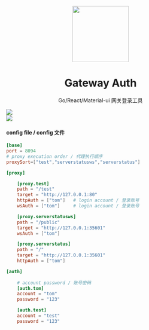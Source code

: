 <p align="center">
  <a href="https://github.com/LambdaExpression/GatewayAuth">
    <img width="150" src="/LambdaExpression/GatewayAuth/raw/branch/master/public/logo512.png">
  </a>
</p>

<h1 align="center">Gateway Auth</h1>

<div align="center">Go/React/Material-ui 网关登录工具</div>

<p align="center">
<div width="49%" height="250px">
  <img max-width="100%" max-height="100%"  src="/LambdaExpression/GatewayAuth/raw/branch/master/public/image1.jpg">
</div>
<div width="49%" height="250px">
  <img max-width="100%"  max-height="100%" src="/LambdaExpression/GatewayAuth/raw/branch/master/public/image2.jpg">
</div>
</p>



#### config file / config 文件
```toml
[base]     
port = 8094
# proxy execution order / 代理执行顺序
proxySort=["test","serverstatusws","serverstatus"] 

[proxy]

    [proxy.test]
    path = "/test"
    target = "http://127.0.0.1:80"
    httpAuth = ["tom"]   # login account / 登录账号
    wsAuth = ["tom"]     # login account / 登录账号

    [proxy.serverstatusws]
    path = "/public"
    target = "http://127.0.0.1:35601"
    wsAuth = ["tom"]

    [proxy.serverstatus]
    path = "/"
    target = "http://127.0.0.1:35601"
    httpAuth = ["tom"]

[auth]
    
    # account password / 账号密码
    [auth.tom]
    account = "tom"
    password = "123"

    [auth.test]
    account = "test"
    password = "123"
```